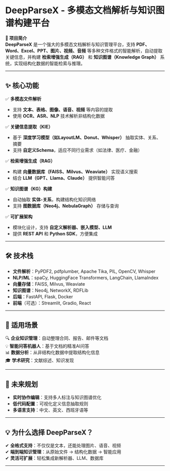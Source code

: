 # **DeepParseX** - 多模态文档解析与知识图谱构建平台  

**🚀 项目简介**  
**DeepParseX** 是一个强大的多模态文档解析与知识管理平台，支持 **PDF、Word、Excel、PPT、图片、视频、音频** 等多种文件格式的智能解析，自动提取关键信息，并构建 **检索增强生成（RAG）** 和 **知识图谱（Knowledge Graph）** 系统，实现结构化数据的智能检索与推理。  

---

## **✨ 核心功能**  
✅ **多模态文件解析**  
- 支持 **文本、表格、图像、语音、视频** 等内容的提取  
- 使用 **OCR、ASR、NLP** 技术解析非结构化数据  

✅ **关键信息提取（KIE）**  
- 基于 **深度学习模型（如LayoutLM、Donut、Whisper）** 抽取实体、关系、摘要  
- 支持 **自定义Schema**，适应不同行业需求（如法律、医疗、金融）  

✅ **检索增强生成（RAG）**  
- 构建 **向量数据库（FAISS、Milvus、Weaviate）** 实现语义搜索  
- 结合 **LLM（GPT、Llama、Claude）** 提供智能问答  

✅ **知识图谱（KG）构建**  
- 自动抽取 **实体-关系**，构建结构化知识网络  
- 支持 **图数据库（Neo4j、NebulaGraph）** 存储与查询  

✅ **可扩展架构**  
- 模块化设计，支持 **自定义解析器、嵌入模型、LLM**  
- 提供 **REST API** 和 **Python SDK**，方便集成  

---

## **🛠 技术栈**  
- **文件解析**：PyPDF2, pdfplumber, Apache Tika, PIL, OpenCV, Whisper  
- **NLP/ML**：spaCy, HuggingFace Transformers, LangChain, LlamaIndex  
- **向量存储**：FAISS, Milvus, Weaviate  
- **知识图谱**：Neo4j, NetworkX, RDFLib  
- **后端**：FastAPI, Flask, Docker  
- **前端**（可选）：Streamlit, Gradio, React  

---

## **📌 适用场景**  
🔍 **企业知识管理**：自动整理合同、报告、邮件等文档  
💡 **智能问答机器人**：基于文档的精准AI问答  
📊 **数据分析**：从非结构化数据中提取结构化信息  
🎓 **学术研究**：文献综述、知识发现  

---

## **🚧 未来规划**  
- **实时协作编辑**：支持多人标注与知识图谱优化  
- **低代码配置**：可视化定义信息抽取规则  
- **多语言支持**：中文、英文、西班牙语等  

---


## **💡 为什么选择 DeepParseX？**  
✔ **全格式支持**：不仅仅是文本，还能处理图片、语音、视频  
✔ **端到端知识管理**：从原始文件 → 结构化数据 → 智能应用  
✔ **灵活可扩展**：轻松集成新解析器、LLM、数据库  

---

